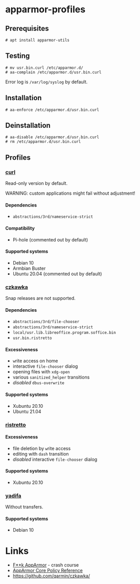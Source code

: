 # apparmor-profiles
## Prerequisites
```
# apt install apparmor-utils
```

## Testing
```
# mv usr.bin.curl /etc/apparmor.d/
# aa-complain /etc/apparmor.d/usr.bin.curl
```
Error log is `/var/log/syslog` by default.

## Installation
```
# aa-enforce /etc/apparmor.d/usr.bin.curl
```

## Deinstallation
```
# aa-disable /etc/apparmor.d/usr.bin.curl
# rm /etc/apparmor.d/usr.bin.curl
```

## Profiles
### [curl](https://github.com/nobodysu/apparmor-profiles/blob/master/usr.bin.curl)
Read-only version by default.

WARNING: custom applications might fail without adjustment!

#### Dependencies
- `abstractions/3rd/nameservice-strict`

#### Compatibility
- Pi-hole (commented out by default)

#### Supported systems
- Debian 10
- Armbian Buster
- Ubuntu 20.04 (commented out by default)

### [czkawka](https://github.com/nobodysu/apparmor-profiles/blob/master/usr.local.bin.linux_czkawka)
Snap releases are not supported.

#### Dependencies
- `abstractions/3rd/file-chooser`
- `abstractions/3rd/nameservice-strict`
- `local/usr.lib.libreoffice.program.soffice.bin`
- `usr.bin.ristretto`

#### Excessiveness
- `w`rite access on home
- interactive `file-chooser` dialog
- opening files with `xdg-open`
- various `sanitized_helper` transitions
- *disabled* `dbus-overwrite`

#### Supported systems
- Xubuntu 20.10
- Ubuntu 21.04

### [ristretto](https://github.com/nobodysu/apparmor-profiles/blob/master/usr.bin.ristretto)

#### Excessiveness
- file deletion by `w`rite access
- editing with `dash` transition
- *disabled* interactive `file-chooser` dialog

#### Supported systems
- Xubuntu 20.10

### [yadifa](https://github.com/nobodysu/apparmor-profiles/blob/master/usr.bin.yadifa)
Without transfers.

#### Supported systems
- Debian 10

# Links
- [F**k AppArmor](https://presentations.nordisch.org/apparmor/) - crash course
- [AppArmor Core Policy Reference](https://gitlab.com/apparmor/apparmor/-/wikis/AppArmor_Core_Policy_Reference)
- https://github.com/qarmin/czkawka/
